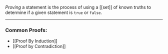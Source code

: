 _Proving_ a statement is the process of using a [[set]] of known truths to determine if a given statement is `true` or `false`.

---
### Common Proofs:
- [[Proof By Induction]]
- [[Proof by Contradiction]]